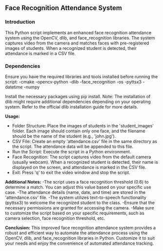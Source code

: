 <h2>Face Recognition Attendance System</h2>


<h3>Introduction</h3>
This Python script implements an enhanced face recognition attendance system using the OpenCV, dlib, and face_recognition libraries. The system captures video from the camera and matches faces with pre-registered images of students. When a recognized student is detected, their attendance is marked in a CSV file.


<h3>Dependencies</h3>
Ensure you have the required libraries and tools installed before running the script:
-cmake
-opencv-python
-dlib
-face_recognition
-os
-pyttsx3
-datetime
-numpy

Install the necessary packages using pip install.
Note: The installation of dlib might require additional dependencies depending on your operating system. Refer to the official dlib installation guide for more details.


<b>Usage:</b>
<ul>
  <li>Folder Structure: Place the images of students in the 'student_images' folder. Each image should contain only one face, and the filename should be the name of the student (e.g., 'john.jpg').
</li>
  <li>CSV File: Create an empty 'attendance.csv' file in the same directory as the script. The attendance data will be appended to this file.
 </li>
  <li>Run the Script: Execute the script in a Python environment. </li>
  <li> Face Recognition: The script captures video from the default camera (usually webcam). When a recognized student is detected, their name is displayed on the screen, and attendance is marked in the CSV file.</li>
  <li>Exit: Press 'q' to exit the video window and stop the script.</li>
</ul>


<b>Additional Notes:</b>
-The script uses a face recognition threshold (0.6) to determine a match. You can adjust this value based on your specific use case.
-The attendance details (name, date, and time) are stored in the 'attendance.csv' file.
-The system utilizes text-to-speech functionality (pyttsx3) to welcome the recognized student to the class.
-Ensure that the necessary permissions are granted for accessing the camera.
-Make sure to customize the script based on your specific requirements, such as camera selection, face recognition threshold, etc.


<b>Conclusion:</b>
This improved face recognition attendance system provides a robust and efficient way to automate the attendance process using the OpenCV, dlib, and face_recognition libraries in Python. Customize it to suit your needs and enjoy the convenience of automated attendance tracking.
